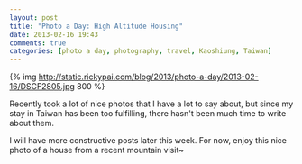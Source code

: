 ```yaml
---
layout: post
title: "Photo a Day: High Altitude Housing"
date: 2013-02-16 19:43
comments: true
categories: [photo a day, photography, travel, Kaoshiung, Taiwan]
---
```


{% img http://static.rickypai.com/blog/2013/photo-a-day/2013-02-16/DSCF2805.jpg 800 %}

Recently took a lot of nice photos that I have a lot to say about, but since my stay in Taiwan has been too fulfilling, there hasn't been much time to write about them.

I will have more constructive posts later this week. For now, enjoy this nice photo of a house from a recent mountain visit~